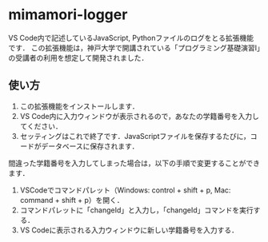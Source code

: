 # mimamori-logger


VS Code内で記述しているJavaScript, Pythonファイルのログをとる拡張機能です．
この拡張機能は，神戸大学で開講されている「プログラミング基礎演習Ⅰ」の受講者の利用を想定して開発されました．

## 使い方

1. この拡張機能をインストールします．
2. VS Code内に入力ウィンドウが表示されるので，あなたの学籍番号を入力してください．
3. セッティングはこれで終了です．JavaScriptファイルを保存するたびに，コードがデータベースに保存されます．


間違った学籍番号を入力してしまった場合は，以下の手順で変更することができます．

1. VSCodeでコマンドパレット（Windows: control + shift + p, Mac: command + shift + p）を開く．
2. コマンドパレットに「changeId」と入力し，「changeId」コマンドを実行する．
3. VS Codeに表示される入力ウィンドウに新しい学籍番号を入力する．
